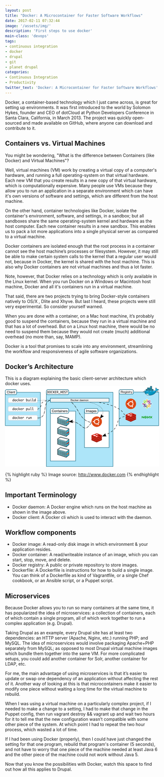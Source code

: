 ```yaml
---
layout: post
title: "Docker: A Microcontainer for Faster Software Workflows"
date: 2017-02-11 07:32:44
image: '/assets/img/'
description: 'First steps to use docker'
main-class: 'devops'
tags:
- continuous integration
- docker
- drupal
- git
- planet drupal
categories:
- Continuous Integration
- Productivity
twitter_text: 'Docker: A Microcontainer for Faster Software Workflows'
---
```


Docker, a container-based technology which I just came across, is great for setting up environments. It was first introduced to the world by Solomon Hykes, founder and CEO of dotCloud at Python Developers Conference in Santa Clara, California, in March 2013. The project was quickly open-sourced and made available on GitHub, where anyone can download and contribute to it.

## Containers vs. Virtual Machines

You might be wondering, "What is the difference between Containers (like Docker) and Virtual Machines"?

Well, virtual machines (VM) work by creating a virtual copy of a computer's hardware, and running a full operating-system on that virtual hardware. Each new VM that you create results in a new copy of that virtual hardware, which is computationally expensive. Many people use VMs because they allow you to run an application in a separate environment which can have it's own versions of software and settings, which are different from the host machine.

On the other hand, container technologies like Docker, isolate the container's environment, software, and settings, in a sandbox; but all sandboxes share the same operating-system kernel and hardware as the host computer. Each new container results in a new sandbox. This enables us to pack a lot more applications into a single physical server as compared to a virtual machine.

Docker containers are isolated enough that the root process in a container cannot see the host machine’s processes or filesystem. However, it may still be able to make certain system calls to the kernel that a regular user would not, because in Docker, the kernel is shared with the host machine. This is also why Docker containers are not virtual machines and thus a lot faster.

Note, however, that Docker relies on a technology which is only available in the Linux kernel. When you run Docker on a Windows or Macintosh host machine, Docker and all it's containers run in a virtual machine.

That said, there are two projects trying to bring Docker-style containers natively to OS/X , Dlite and Xhyve. But last I heard, these projects were still very experimental. So consider yourself warned.

When you are done with a container, on a Mac host machine, it’s probably good to suspend the containers, because they run in a virtual machine and that has a lot of overhead. But on a Linux host machine, there would be no need to suspend them because they would not create (much) additional overhead (no more than, say, MAMP).

Docker is a tool that promises to scale into any environment, streamlining the workflow and responsiveness of agile software organizations.

## Docker’s Architecture

This is a diagram explaining the basic client-server architecture which docker uses.
![Docker architecture](/assets/img/2016-07-11-docker-microcontainers-for-faster-workflows/architecture.png)

{% highlight ruby %}
Image source: http://www.docker.com
{% endhighlight %}

## Important Terminology
- Docker daemon: A Docker engine which runs on the host machine as shown in the image above.
- Docker client: A Docker cli which is used to interact with the daemon.

## Workflow components
- Docker image: A read-only disk image in which environment & your application resides.
- Docker container: A read/writeable instance of an image, which you can start, stop, move, and  delete.
- Docker registry: A public or private repository to store images.
- Dockerfile: A Dockerfile is instructions for how to build a single image. You can think of a Dockerfile as kind of Vagrantfile, or a single Chef cookbook, or an Ansible script, or a Puppet script.

## Microservices

Because Docker allows you to run so many containers at the same time, it has popularized the idea of microservices: a collection of containers, each of which contain a single program,  all of which work together to run a complex application (e.g. Drupal).

Taking Drupal as an example, every Drupal site has at least two dependencies: an HTTP server (Apache, Nginx, etc.) running PHP; and MySQL. The idea of microservices would involve packaging Apache+PHP separately from MySQL; as opposed to most Drupal virtual machine images which bundle them together into the same VM. For more complicated setups, you could add another container for Solr, another container for LDAP, etc.

For me, the main advantage of using microservices is that it’s easier to update or swap one dependency of an application without affecting the rest of it. Another way of looking at this is that microcontainers make it easier to modify one piece without waiting a long time for the virtual machine to rebuild.

When I was using a virtual machine on a particularly complex project, if I needed to make a change to a setting, I had to make that change in the Puppet config, then run vagrant destroy && vagrant up and wait two hours for it to tell me that the new configuration wasn’t compatible with some other piece of the system. At which point I had to repeat the two hour process, which wasted a lot of time.

If I had been using Docker (properly), then I could have just changed the setting for that one program, rebuild that program's container (5 seconds), and not have to worry that one piece of the machine needed at least Java 6 and the other piece of the machine could not work without Java 5.

Now that you know the possibilities with Docker, watch this space to find out how all this applies to Drupal.

